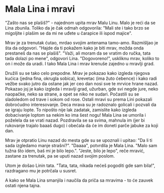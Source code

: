 # Mala Lina i mravi

"Zašto nas se plašiš?" - najednom upita mrav Malu Linu.
Malo je reći da se Lina zbunila. Toliko da je čak odmah odgovorila: "Mali ste i tako brzo se migoljite i plašim se da mi ne uđete u čarapice ili ispod majice".

Mrav je za trenutak ćutao, mrdao svojim antenama tamo-amo. Razmišljao je šta da odgovori. "Hajde da ti pokažem kako je biti mrav, možda onda prestaneš da nas se plašiš". "Važi, ali moram da se vratim do ručka, tata tada dolazi po mene", odgovori Lina. "Dogovoreno!", uskliknu mrav, koliko to on i može da uradi. I tako Mala Lina i mrav krenuše zajedno u mravlji grad.

Družili su se tako celo prepodne. Mrav je pokazao kako izgleda njegova kućica (jedna fina, okrugla sobica), krevetac (ima žuto ćebence) i kako radi vežbe svako jutro da ostane jak jer ceo dan nosi sve te mrvice hrane nazad. Pokazao joj je kako izgleda i mravlji grad, užurban, gde svi negde jure, neko naopačke, neko sa strane, a opet se niko ne sudari. Počastili su se sladoledom od trave i sokom od rose. Ostali mravi su prema Lini pokazali dobroćudno interesovanje. Deca mrava su je radoznalo golicali i pozvali da se igraju lopte. To nipošto nije lak zadatak, zamislite kako izgleda dobacivanje loptom sa nekim ko ima šest nogu! Mala Lina se umorila i poželela da se vrati nazad. Pozdravila se sa svima, mahnula im (jer bi rukovanje trajalo baaaš dugo) i obećala da će im doneti parče jabuke za koji dan.

Mrav je otpratio Linu nazad do mesta gde su se upoznali i upitao: "Da li ti sada izgledamo manje strašni?". "Daaaa", potvrdila je Mala Lina. "Malo sam tužna što idem, baš mi je bilo lepo.". "Jeste, bilo je lepo", reče mravić, zastane za trenutak, pa se uputi nazad svojim poslom.

Utom je došao Linin tata. "Tata, tata, nikada nećeš pogoditi gde sam bila!", razdragano mu je potrčala u susret.

A kako se Mala Lina smanjila i naučila da priča sa mravima - to će zauvek ostati njena tajna.
